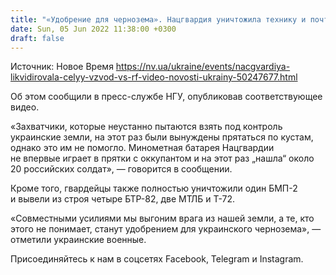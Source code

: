 ```yaml
---
title: "«Удобрение для чернозема». Нацгвардия уничтожила технику и почти целый взвод ВС РФ — видео"
date: Sun, 05 Jun 2022 11:38:00 +0300
draft: false
---
```

Источник: Новое Время https://nv.ua/ukraine/events/nacgvardiya-likvidirovala-celyy-vzvod-vs-rf-video-novosti-ukrainy-50247677.html


Об этом сообщили в пресс-службе НГУ, опубликовав соответствующее видео.

«Захватчики, которые неустанно пытаются взять под контроль украинские земли, на этот раз были вынуждены прятаться по кустам, однако это им не помогло. Минометная батарея Нацгвардии не впервые играет в прятки с оккупантом и на этот раз „нашла“ около 20 российских солдат», — говорится в сообщении.

Кроме того, гвардейцы также полностью уничтожили один БМП-2 и вывели из строя четыре БТР-82, две МТЛБ и Т-72.

«Совместными усилиями мы выгоним врага из нашей земли, а те, кто этого не понимает, станут удобрением для украинского чернозема», — отметили украинские военные.

Присоединяйтесь к нам в соцсетях Facebook, Telegram и Instagram.

